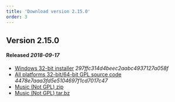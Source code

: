 ```yaml
---
title: 'Download version 2.15.0'
order: 3
---
```

## Version 2.15.0 
#### Released _2018-09-17_

- [Windows 32-bit installer](https://github.com/the3dfxdude/7kaa/releases/download/v2.15.0/7kaa-install-win32-2.15.0.exe) _297ffc314d4beec2aabc4937127a058f_
- [All platforms 32-bit/64-bit GPL source code](https://github.com/the3dfxdude/7kaa/releases/download/v2.15.0/7kaa-2.15.0.tar.xz) _4478e7aaa3fd5e5104697f1cd7017c47_
- [Music (Not GPL) zip](https://www.7kfans.com/downloads/7kaa-music.zip)
- [Music (Not GPL) tar.bz](https://www.7kfans.com/downloads/7kaa-music.tar.bz2)


